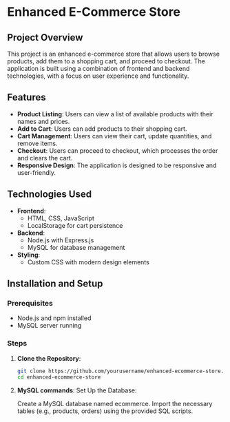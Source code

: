 # Enhanced E-Commerce Store

## Project Overview

This project is an enhanced e-commerce store that allows users to browse products, add them to a shopping cart, and proceed to checkout. The application is built using a combination of frontend and backend technologies, with a focus on user experience and functionality.

## Features

- **Product Listing**: Users can view a list of available products with their names and prices.
- **Add to Cart**: Users can add products to their shopping cart.
- **Cart Management**: Users can view their cart, update quantities, and remove items.
- **Checkout**: Users can proceed to checkout, which processes the order and clears the cart.
- **Responsive Design**: The application is designed to be responsive and user-friendly.

## Technologies Used

- **Frontend**:
  - HTML, CSS, JavaScript
  - LocalStorage for cart persistence
- **Backend**:
  - Node.js with Express.js
  - MySQL for database management
- **Styling**:
  - Custom CSS with modern design elements

## Installation and Setup

### Prerequisites

- Node.js and npm installed
- MySQL server running

### Steps

1. **Clone the Repository**:
   ```bash
   git clone https://github.com/yourusername/enhanced-ecommerce-store.git
   cd enhanced-ecommerce-store
2. **MySQL commands**:
   Set Up the Database:

    Create a MySQL database named ecommerce.
    Import the necessary tables (e.g., products, orders) using the provided SQL scripts.
   
